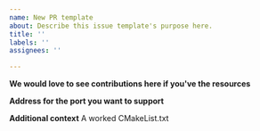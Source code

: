 ```yaml
---
name: New PR template
about: Describe this issue template's purpose here.
title: ''
labels: ''
assignees: ''

---
```


**We would love to see contributions here if you've the resources**

**Address for the port you want to support**

**Additional context**
A worked CMakeList.txt
